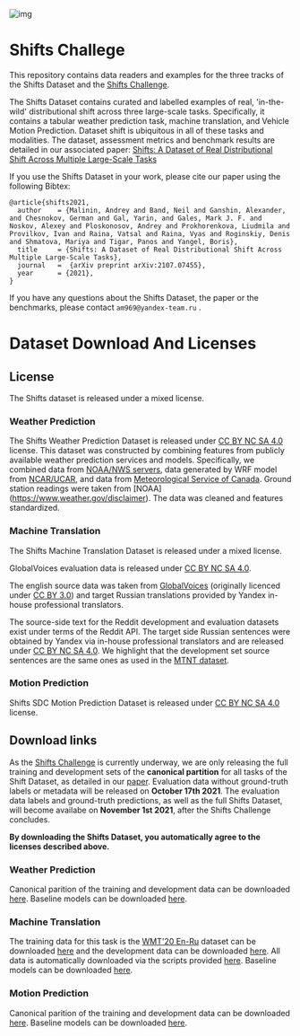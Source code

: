 ![img](https://github.com/yandex-research/uncertainty-challenge/blob/main/shifts_logo.png)

# Shifts Challege

This repository contains data readers and examples for the three tracks of the Shifts Dataset and the [Shifts Challenge](https://research.yandex.com/shifts). 

The Shifts Dataset contains curated and labelled examples of real, 'in-the-wild' distributional shift across three large-scale tasks. Specifically, it contains a tabular weather prediction task, machine translation, and Vehicle Motion Prediction. Dataset shift is ubiquitous in all of these tasks and modalities. The dataset,  assessment metrics and benchmark results are detailed in our associated paper: [Shifts: A Dataset of Real Distributional Shift Across Multiple Large-Scale Tasks](https://arxiv.org/pdf/2107.07455.pdf)

If you use the Shifts Dataset in your work, please cite our paper using the following Bibtex:
```
@article{shifts2021,
  author    = {Malinin, Andrey and Band, Neil and Ganshin, Alexander, and Chesnokov, German and Gal, Yarin, and Gales, Mark J. F. and Noskov, Alexey and Ploskonosov, Andrey and Prokhorenkova, Liudmila and Provilkov, Ivan and Raina, Vatsal and Raina, Vyas and Roginskiy, Denis and Shmatova, Mariya and Tigar, Panos and Yangel, Boris},
  title     = {Shifts: A Dataset of Real Distributional Shift Across Multiple Large-Scale Tasks},
  journal   =  {arXiv preprint arXiv:2107.07455},
  year      = {2021},
}
```
If you have any questions about the Shifts Dataset, the paper or the benchmarks, please contact `am969@yandex-team.ru` . 



# Dataset Download And Licenses

## License
The Shifts dataset is released under a mixed license. 

### Weather Prediction

The Shifts Weather Prediction Dataset  is released under [CC BY NC SA 4.0](https://creativecommons.org/licenses/by-nc-sa/4.0/legalcode) license. This dataset was constructed by combining features from publicly available weather prediction services and models. Specifically, we combined data from [NOAA/NWS servers](https://www.weather.gov/disclaimer), data generated by WRF model from [NCAR/UCAR](https://github.com/wrf-model/WRF/blob/master/LICENSE.txt),  and data from [Meteorological Service of Canada](https://www.canada.ca/en/transparency/terms.html).  Ground station readings were taken from [NOAA] (https://www.weather.gov/disclaimer). The data was cleaned and features standardized. 

### Machine Translation
  
The Shifts Machine Translation Dataset is released under a mixed license.
  
GlobalVoices evaluation data is released under [CC BY NC SA 4.0](https://creativecommons.org/licenses/by-nc-sa/4.0/legalcode). 
  
The english source data was taken from [GlobalVoices]( https://globalvoices.org) (originally licenced under [CC BY 3.0](https://creativecommons.org/licenses/by/3.0/legalcode)) and target Russian translations provided by Yandex in-house professional translators.
  
The source-side text for the Reddit development and evaluation datasets exist under terms of the Reddit API. The target side Russian sentences were obtained by Yandex via in-house professional translators and are released under [CC BY NC SA 4.0](https://creativecommons.org/licenses/by-nc-sa/4.0/legalcode). We highlight that the development set source sentences are the same ones as used in the [MTNT dataset](http://www.cs.cmu.edu/~pmichel1/mtnt/).

### Motion Prediction
  
Shifts SDC Motion Prediction Dataset is released under [CC BY NC SA 4.0](https://creativecommons.org/licenses/by-nc-sa/4.0/legalcode) license.

## Download links

As the [Shifts Challenge](https://research.yandex.com/shifts) is currently underway, we are only releasing the full training and development sets of the **canonical partition** for all tasks of the Shift Dataset, as detailed in our [paper](https://arxiv.org/pdf/2107.07455.pdf). Evaluation data without ground-truth labels or metadata will be released on **October 17th 2021**. The evaluation data labels and ground-truth predictions, as well as the full Shifts Dataset, will become availabe on **November 1st 2021**, after the Shifts Challenge concludes.

**By downloading the Shifts Dataset, you automatically agree to the licenses described above.**

### Weather Prediction

Canonical parition of the training and development data can be downloaded [here](https://storage.yandexcloud.net/yandex-research/shifts/weather/canonical-trn-dev-data.tar). Baseline models can be downloaded [here](https://storage.yandexcloud.net/yandex-research/shifts/weather/baseline-models.tar).

### Machine Translation

The training data for this task is the [WMT'20 En-Ru](http://www.statmt.org/wmt20/translation-task.html) dataset can be downloaded [here](https://storage.yandexcloud.net/yandex-research/shifts/translation/train-data.tar) and the development data can be downloaded [here](https://storage.yandexcloud.net/yandex-research/shifts/translation/dev-data.tar). All data is automatically downloaded via the scripts provided [here](https://github.com/yandex-research/shifts/tree/main/translation). Baseline models can be downloaded [here](https://storage.yandexcloud.net/yandex-research/shifts/translation/baseline-models.tar).

### Motion Prediction

Canonical parition of the training and development data can be downloaded [here](https://storage.yandexcloud.net/yandex-research/shifts/sdc/canonical-trn-dev-data.tar). Baseline models can be downloaded [here](https://storage.yandexcloud.net/yandex-research/shifts/sdc/baseline-models.tar).

